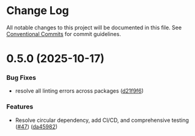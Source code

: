 # Change Log

All notable changes to this project will be documented in this file.
See [Conventional Commits](https://conventionalcommits.org) for commit guidelines.

# 0.5.0 (2025-10-17)

### Bug Fixes

- resolve all linting errors across packages ([d21f9f6](https://github.com/Isqanderm/ioc/commit/d21f9f6a981a57085909c9877a2af124b74c76b2))

### Features

- Resolve circular dependency, add CI/CD, and comprehensive testing ([#47](https://github.com/Isqanderm/ioc/issues/47)) ([da45982](https://github.com/Isqanderm/ioc/commit/da45982d1be52488b10fc75b68c96d69817ccec4))
